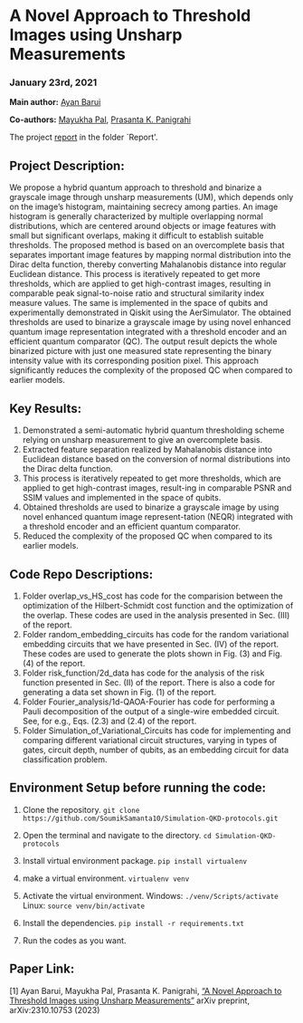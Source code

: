 # **A Novel Approach to Threshold Images using Unsharp Measurements**

### January 23rd, 2021

**Main author:** [Ayan Barui](https://www.linkedin.com/in/ayan-barui-4540b7247/)

**Co-authors:** [Mayukha Pal](https://scholar.google.co.in/citations?user=2VW0NvcAAAAJ&hl=en), [Prasanta K. Panigrahi](https://scholar.google.co.in/citations?user=sNq6fwwAAAAJ&hl=en)

The project [report](https://github.com/SoumikSamanta10/Simulation-QKD-protocols/tree/main/results) in the folder `Report'.

## **Project Description:**

We propose a hybrid quantum approach to threshold and binarize a grayscale image through unsharp measurements (UM), which depends only on the image’s histogram, maintaining secrecy among parties. An image histogram is generally characterized by multiple overlapping normal distributions, which are centered around objects or image features with small but significant overlaps, making it difficult to establish suitable thresholds. The proposed method is based on an overcomplete basis that separates important image features by mapping normal distribution into the Dirac delta function, thereby converting Mahalanobis distance into regular Euclidean distance. This process is iteratively repeated to get more thresholds, which are applied to get high-contrast images, resulting in comparable peak signal-to-noise ratio and structural similarity index measure values. The same is implemented in the space of qubits and experimentally demonstrated in Qiskit using the AerSimulator. The obtained thresholds are used to binarize a grayscale image by using novel enhanced quantum image representation integrated with a threshold encoder and an efficient quantum comparator (QC). The output result depicts the whole binarized picture with just one measured state representing the binary intensity value with its corresponding position pixel. This approach significantly reduces the complexity of the proposed QC when compared to earlier models. 

## **Key Results:**
1) Demonstrated a semi-automatic hybrid quantum thresholding scheme relying on unsharp measurement to give an overcomplete basis.
2) Extracted feature separation realized by Mahalanobis distance into Euclidean distance based on the conversion of normal distributions into the Dirac delta function.
3) This process is iteratively repeated to get more thresholds, which are applied to get high-contrast images, result-ing in comparable PSNR and SSIM values and implemented in the space of qubits.
4) Obtained thresholds are used to binarize a grayscale image by using novel enhanced quantum image represent-tation (NEQR) integrated with a threshold encoder and an efficient quantum comparator. 
5) Reduced the complexity of the proposed QC when compared to its earlier models. 

## **Code Repo Descriptions:**
1) Folder overlap_vs_HS_cost has code for the comparision between the optimization of the Hilbert-Schmidt cost function and the optimization of the overlap. These codes are used in the analysis presented in Sec. (III) of the report.
2) Folder random_embedding_circuits has code for the random variational embedding circuits that we have presented in Sec. (IV) of the report. These codes are used to generate the plots shown in Fig. (3) and Fig. (4) of the report.
3) Folder risk_function/2d_data has code for the analysis of the risk function presented in Sec. (II) of the report. There is also a code for generating a data set shown in Fig. (1) of the report. 
4) Folder Fourier_analysis/1d-QAOA-Fourier has code for performing a Pauli decomposition of the output of a single-wire embedded circuit. See, for e.g., Eqs. (2.3) and (2.4) of the report. 
5) Folder Simulation_of_Variational_Circuits has code for implementing and comparing different variational circuit structures, varying in types of gates, circuit depth, number of qubits, as an embedding circuit for data classification problem.

## Environment Setup before running the code:

1. Clone the repository.
```git clone https://github.com/SoumikSamanta10/Simulation-QKD-protocols.git```

2. Open the terminal and navigate to the directory.
```cd Simulation-QKD-protocols```

3. Install virtual environment package.
```pip install virtualenv```

4. make a virtual environment.
```virtualenv venv```

5. Activate the virtual environment.
Windows: ```./venv/Scripts/activate```
Linux: ```source venv/bin/activate```

6. Install the dependencies.
```pip install -r requirements.txt```

7. Run the codes as you want.

## **Paper Link:**

[1] Ayan Barui, Mayukha Pal, Prasanta K. Panigrahi, [“A Novel Approach to Threshold Images using Unsharp Measurements”](https://scholar.google.co.in/citations?view_op=view_citation&hl=en&user=sNq6fwwAAAAJ&sortby=pubdate&citation_for_view=sNq6fwwAAAAJ:xpOcSxJuMv8C) arXiv preprint, arXiv:2310.10753 (2023)
